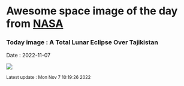 
# Awesome space image of the day from [NASA](https://api.nasa.gov/)

### Today image : A Total Lunar Eclipse Over Tajikistan
Date : 2022-11-07

![](https://player.vimeo.com/video/25808333)

<small>Latest update : Mon Nov  7 10:19:26 2022</small>
        